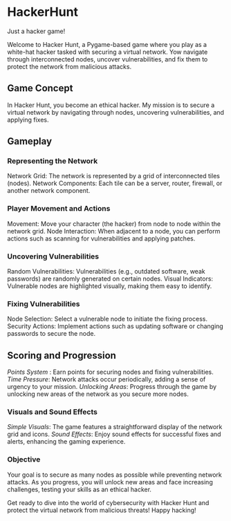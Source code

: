 # HackerHunt
Just a hacker game!

Welcome to Hacker Hunt, a Pygame-based game where you play as a white-hat hacker tasked with securing a virtual network. Yow navigate through interconnected nodes, uncover vulnerabilities, and fix them to protect the network from malicious attacks.

## Game Concept

In Hacker Hunt, you become an ethical hacker. My mission is to secure a virtual network by navigating through nodes, uncovering vulnerabilities, and applying fixes.

## Gameplay

### Representing the Network
Network Grid: The network is represented by a grid of interconnected tiles (nodes).
Network Components: Each tile can be a server, router, firewall, or another network component.

### Player Movement and Actions
Movement: Move your character (the hacker) from node to node within the network grid.
Node Interaction: When adjacent to a node, you can perform actions such as scanning for vulnerabilities and applying patches.

### Uncovering Vulnerabilities
Random Vulnerabilities: Vulnerabilities (e.g., outdated software, weak passwords) are randomly generated on certain nodes.
Visual Indicators: Vulnerable nodes are highlighted visually, making them easy to identify.

### Fixing Vulnerabilities
Node Selection: Select a vulnerable node to initiate the fixing process.
Security Actions: Implement actions such as updating software or changing passwords to secure the node.

## Scoring and Progression

*Points System* : Earn points for securing nodes and fixing vulnerabilities.
*Time Pressure*: Network attacks occur periodically, adding a sense of urgency to your mission.
*Unlocking Areas*: Progress through the game by unlocking new areas of the network as you secure more nodes.

### Visuals and Sound Effects
*Simple Visuals*: The game features a straightforward display of the network grid and icons.
*Sound Effects*: Enjoy sound effects for successful fixes and alerts, enhancing the gaming experience.

### Objective

Your goal is to secure as many nodes as possible while preventing network attacks. As you progress, you will unlock new areas and face increasing challenges, testing your skills as an ethical hacker.

Get ready to dive into the world of cybersecurity with Hacker Hunt and protect the virtual network from malicious threats! Happy hacking!
